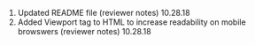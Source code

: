 1. Updated README file (reviewer notes) 10.28.18
2. Added Viewport tag to HTML to increase readability on mobile browswers (reviewer notes) 10.28.18
